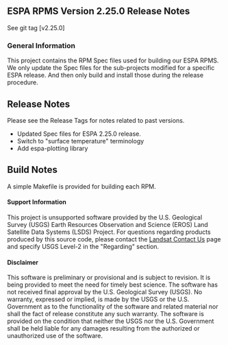 ## ESPA RPMS Version 2.25.0 Release Notes

See git tag [v2.25.0]

### General Information
This project contains the RPM Spec files used for building our ESPA RPMS.  We only update the Spec files for the sub-projects modified for a specific ESPA release.  And then only build and install those during the release procedure.

## Release Notes
Please see the Release Tags for notes related to past versions.

- Updated Spec files for ESPA 2.25.0 release.
- Switch to "surface temperature" terminology
- Add espa-plotting library

## Build Notes
A simple Makefile is provided for building each RPM.


#### Support Information

This project is unsupported software provided by the U.S. Geological Survey (USGS) Earth Resources Observation and Science (EROS) Land Satellite Data Systems (LSDS) Project. For questions regarding products produced by this source code, please contact the [Landsat Contact Us][2] page and specify USGS Level-2 in the "Regarding" section.

#### Disclaimer

This software is preliminary or provisional and is subject to revision. It is being provided to meet the need for timely best science. The software has not received final approval by the U.S. Geological Survey (USGS). No warranty, expressed or implied, is made by the USGS or the U.S. Government as to the functionality of the software and related material nor shall the fact of release constitute any such warranty. The software is provided on the condition that neither the USGS nor the U.S. Government shall be held liable for any damages resulting from the authorized or unauthorized use of the software.


[2]: https://landsat.usgs.gov/contact
    
